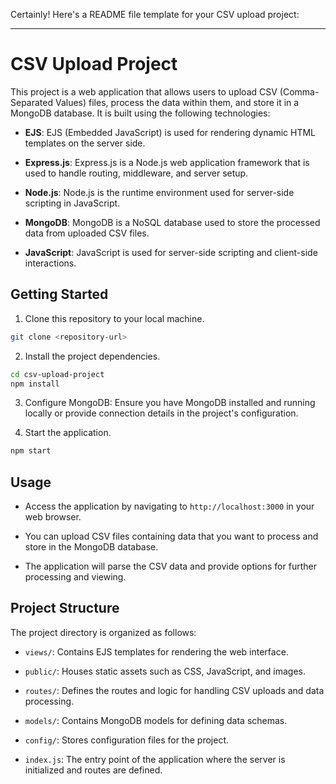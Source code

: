 Certainly! Here's a README file template for your CSV upload project:

---

# CSV Upload Project

This project is a web application that allows users to upload CSV (Comma-Separated Values) files, process the data within them, and store it in a MongoDB database. It is built using the following technologies:

- **EJS**: EJS (Embedded JavaScript) is used for rendering dynamic HTML templates on the server side.

- **Express.js**: Express.js is a Node.js web application framework that is used to handle routing, middleware, and server setup.

- **Node.js**: Node.js is the runtime environment used for server-side scripting in JavaScript.

- **MongoDB**: MongoDB is a NoSQL database used to store the processed data from uploaded CSV files.

- **JavaScript**: JavaScript is used for server-side scripting and client-side interactions.

## Getting Started

1. Clone this repository to your local machine.

```bash
git clone <repository-url>
```

2. Install the project dependencies.

```bash
cd csv-upload-project
npm install
```

3. Configure MongoDB: Ensure you have MongoDB installed and running locally or provide connection details in the project's configuration.

4. Start the application.

```bash
npm start
```

## Usage

- Access the application by navigating to `http://localhost:3000` in your web browser.

- You can upload CSV files containing data that you want to process and store in the MongoDB database.

- The application will parse the CSV data and provide options for further processing and viewing.

## Project Structure

The project directory is organized as follows:

- `views/`: Contains EJS templates for rendering the web interface.

- `public/`: Houses static assets such as CSS, JavaScript, and images.

- `routes/`: Defines the routes and logic for handling CSV uploads and data processing.

- `models/`: Contains MongoDB models for defining data schemas.

- `config/`: Stores configuration files for the project.

- `index.js`: The entry point of the application where the server is initialized and routes are defined.

